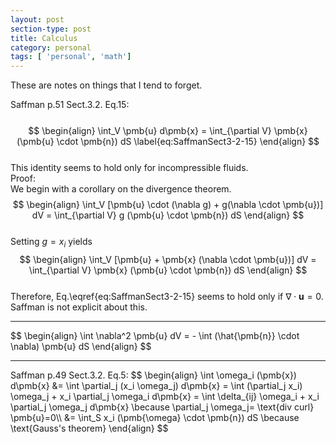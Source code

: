 ```yaml
---
layout: post
section-type: post
title: Calculus
category: personal
tags: [ 'personal', 'math']
---
```


These are notes on things that I tend to forget.

Saffman p.51 Sect.3.2. Eq.15:
<br>
<br>
$$
\begin{align}
  \int_V \pmb{u} d\pmb{x} = \int_{\partial V} \pmb{x} (\pmb{u} \cdot \pmb{n}) dS \label{eq:SaffmanSect3-2-15}
\end{align}
$$
<br>
This identity seems to hold only for incompressible fluids.
<br>
Proof:<br>
We begin with a corollary on the divergence theorem.<br>
$$
\begin{align}
  \int_V [\pmb{u} \cdot (\nabla g) + g(\nabla \cdot \pmb{u})] dV = \int_{\partial V} g (\pmb{u} \cdot \pmb{n}) dS
\end{align}
$$<br>
Setting $g=x_i$ yields<br>
$$
\begin{align}
  \int_V [\pmb{u} + \pmb{x} (\nabla \cdot \pmb{u})] dV = \int_{\partial V} \pmb{x}  (\pmb{u} \cdot \pmb{n}) dS
\end{align}
$$<br>
Therefore, Eq.\eqref{eq:SaffmanSect3-2-15} seems to hold only if $\nabla \cdot \pmb{u}=0$. Saffman is not explicit about this.

<hr>
$$
\begin{align}
  \int \nabla^2 \pmb{u} dV = - \int (\hat{\pmb{n}} \cdot \nabla) \pmb{u} dS 
\end{align}
$$

<hr>
Saffman p.49 Sect.3.2. Eq.5:
$$
\begin{align}
  \int \omega_i (\pmb{x}) d\pmb{x} &= \int \partial_j (x_i \omega_j) d\pmb{x} = \int (\partial_j x_i) \omega_j + x_i \partial_j \omega_i d\pmb{x}  = \int \delta_{ij} \omega_i + x_i \partial_j \omega_j d\pmb{x} \because  \partial_j \omega_j= \text{div curl} \pmb{u}=0\\
    &= \int_S x_i (\pmb{\omega} \cdot \pmb{n}) dS \because \text{Gauss's theorem}
\end{align}
$$